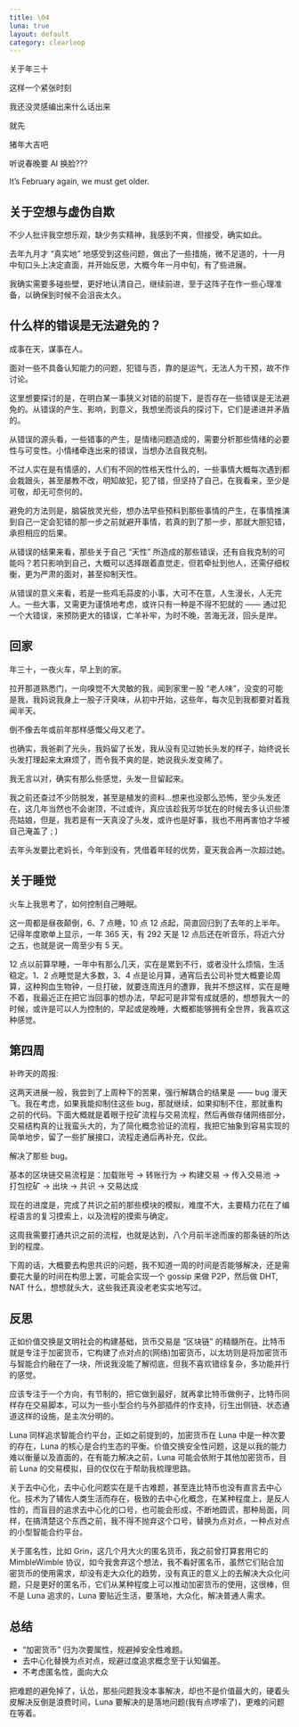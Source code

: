 ```yaml
---
title: \04
luna: true
layout: default
category: clearloop
---
```


关于年三十

这样一个紧张时刻

我还没灵感编出来什么话出来

就先

猪年大吉吧

听说春晚要 AI 换脸???

It’s February again, we must get older.


## 关于空想与虚伪自欺

不少人批评我空想乐观，缺少务实精神，我感到不爽，但接受，确实如此。

去年九月才 “真实地” 地感受到这些问题，做出了一些措施，微不足道的，十一月中旬口头上决定直面，并开始反思，大概今年一月中旬，有了些进展。

我确实需要多碰些壁，更好地认清自己，继续前进，至于这阵子在作一些心理准备，以确保到时候不会沮丧太久。


## 什么样的错误是无法避免的？

成事在天，谋事在人。

面对一些不具备认知能力的问题，犯错与否，靠的是运气，无法人为干预，故不作讨论。

这里想要探讨的是，在明白某一事狭义对错的前提下，是否存在一些错误是无法避免的。从错误的产生、影响，到意义，我想坐而谈兵的探讨下，它们是递进并矛盾的。

从错误的源头看，一些错事的产生，是情绪问题造成的，需要分析那些情绪的必要性与可变性。小情绪牵连出来的错误，当想办法自我克制。

不过人实在是有情感的，人们有不同的性格天性什么的，一些事情大概每次遇到都会栽跟头，甚至屡教不改，明知故犯，犯了错，但坚持了自己，在我看来，至少是可敬，却无可奈何的。

避免的方法则是，脑袋放灵光些，想办法早些预料到那些事情的产生，在事情推演到自己一定会犯错的那一步之前就避开事情，若真的到了那一步，那就大胆犯错，承担相应的后果。

从错误的结果来看，那些关于自己 “天性” 所造成的那些错误，还有自我克制的可能吗？若只影响到自己，大概可以选择跟着直觉走，但若牵扯到他人，还需仔细权衡，更为严肃的面对，甚至抑制天性。

从错误的意义来看，若是一些鸡毛蒜皮的小事，大可不在意，人生漫长，人无完人。一些大事，又需更为谨慎地考虑，或许只有一种是不得不犯就的 —— 通过犯一个大错误，来预防更大的错误，亡羊补牢，为时不晚，苦海无涯，回头是岸。


## 回家

年三十，一夜火车，早上到的家。

拉开那道熟悉门，一向嗅觉不大灵敏的我，闻到家里一股 “老人味”，没变的可能是我，我妈说我身上一股子汗臭味，从初中开始，这些年，每次见到我都要对着我闻半天。

倒不像去年或前年那样感慨父母又老了。

也确实，我爸剃了光头，我妈留了长发，我从没有见过她长头发的样子，始终说长头发打理起来太麻烦了，而令我不爽的是，她说我头发变稀了。

我无言以对，确实有那么些感觉，头发一旦留起来。

我之前还查过不少防脱发，甚至是植发的资料…想来也没那么恐怖，至少头发还在，这几年当然也不会谢顶，不过或许，真应该趁我芳华犹在的时候去多认识些漂亮姑娘，但是，我若是有一天真没了头发，或许也是好事，我也不用再害怕才华被自己淹盖了 ; )

去年头发要比老妈长，今年到没有，凭借着年轻的优势，夏天我会再一次超过她。


## 关于睡觉

火车上我思考了，如何控制自己睡眠。

这一周都是昼夜颠倒，6、7 点睡，10 点 12 点起，简直回归到了去年的上半年。记得年度歌单上显示，一年 365 天，有 292 天是 12 点后还在听音乐，将近六分之五，也就是说一周至少有 5 天。

12 点以前算早睡，一年中有那么几天，实在是累到不行，或者没什么烦恼，生活稳定。1、2 点睡觉是大多数，3、4 点是论月算，通宵后去公司补觉大概要论周算，这种狗血生物钟，一旦打破，就要连周连月的遭罪，我并不想这样，实在是睡不着，我最近正在把它当回事的想办法，早起可是非常有成就感的，想想我大一的时候，或许是可以人为控制的，早起或是晚睡，大概都能够拥有全世界，我喜欢这种感觉。


## 第四周

补昨天的周报: 

这两天进展一般，我尝到了上周种下的苦果，强行解耦合的结果是 —— bug 漫天飞。我在考虑，如果我能抑制住这些 bug，那就继续，如果抑制不住，那就重构之前的代码。下面大概就是着眼于挖矿流程与交易流程，然后再做存储网络部分，交易结构真的让我蛮头大的，为了简化概念验证的流程，我把它抽象到容易实现的简单地步，留了一些扩展接口，流程走通后再补充，仅此。

解决了那些 bug。

基本的区块链交易流程是：加载账号 -> 转账行为 -> 构建交易 -> 传入交易池 -> 打包挖矿 -> 出块 -> 共识 -> 交易达成

现在的进度是，完成了共识之前的那些模块的模拟，难度不大，主要精力花在了编程语言的复习摸索上，以及流程的摸索与确定。

这周我需要打通共识之前的流程，也就是达到，八个月前半途而废的那条链的所达到的程度。

下周的话，大概要去构思共识的问题，我不知道一周的时间是否能够解决，还是需要花大量的时间在构思上罢，可能会实现一个 gossip 来做 P2P，然后做 DHT, NAT 什么，想想就头大，这些我还真没老老实实地写过。


## 反思

正如价值交换是文明社会的构建基础，货币交易是 “区块链” 的精髓所在。比特币就是专注于加密货币，它构建了点对点的(网络)加密货币，以太坊则是将加密货币与智能合约融在了一块，所说我没能了解彻底，但我不喜欢错综复杂，多功能并行的感觉。

应该专注于一个方向，有节制的，把它做到最好，就再拿比特币做例子，比特币同样存在交易脚本，可以为一些小型合约与外部插件的作支持，衍生出侧链、状态通道这样的设施，是主次分明的。

Luna 同样追求智能合约平台，正如之前提到的，加密货币在 Luna 中是一种次要的存在，Luna 的核心是合约生态的平衡。价值交换安全性问题，这是以我的能力难以衡量以及直面的，在有能力解决之前，Luna 可能会依附于其他加密货币，目前 Luna 的交易模拟，目的仅仅在于帮助我梳理思路。

关于去中心化，去中心化问题实在是千古难题，甚至连比特币也没有直言去中心化。技术为了辅佐人类生活而存在，极致的去中心化概念，在某种程度上，是反人性的，而盲目的追求去中心化的口号，也可能会形成，不断地圆谎，那种局面，同样，在搞清楚这个东西之前，我不得不抛弃这个口号，替换为点对点，一种点对点的小型智能合约平台。

关于匿名性，比如 Grin，这几个月大火的匿名货币，我之前曾打算套用它的 MimbleWimble 协议，如今我舍弃这个想法，我不看好匿名币，虽然它们贴合加密货币的使用需求，却没有走大众化的趋势，没有真正的意义上的去解决大众化问题，只是更好的匿名币，它们从某种程度上可以推动加密货币的使用，这很棒，但不是 Luna 追求的，Luna 要贴近生活，要落地，大众化，解决普通人需求。


## 总结

+ “加密货币” 归为次要属性，规避掉安全性难题。
+ 去中心化替换为点对点，规避过度追求概念至于认知偏差。
+ 不考虑匿名性，面向大众

把难题的避免掉了，认怂，那些问题我没本事解决，却也不是价值最大的，硬着头皮解决反倒是浪费时间，Luna 要解决的是落地问题(我有点啰嗦了)，更难的问题在等着。
